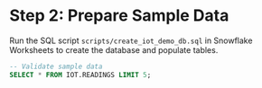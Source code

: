 # Step 2: Prepare Sample Data

Run the SQL script `scripts/create_iot_demo_db.sql` in Snowflake Worksheets to create the database and populate tables.

```sql
-- Validate sample data
SELECT * FROM IOT.READINGS LIMIT 5;
```
